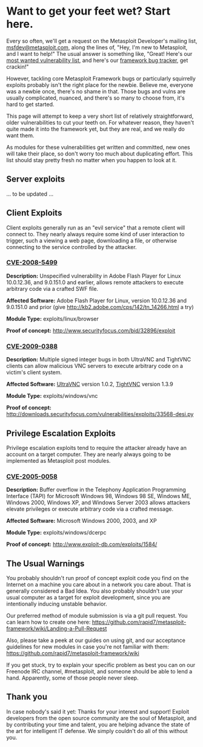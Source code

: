 # Want to get your feet wet? Start here.

Every so often, we'll get a request on the Metasploit Developer's mailing list, <msfdev@metasploit.com>, along the lines of, "Hey, I'm new to Metasploit, and I want to help!" The usual answer is something like, "Great! Here's our [most wanted vulnerability list](https://dev.metasploit.com/redmine/projects/framework/wiki/Exploit_Todo), and here's our [framework bug tracker](https://dev.metasploit.com/redmine/projects/framework/issues), get crackin!"

However, tackling core Metasploit Framework bugs or particularly squirrelly exploits probably isn't the right place for the newbie. Believe me, everyone was a newbie once, there's no shame in that. Those bugs and vulns are usually complicated, nuanced, and there's so many to choose from, it's hard to get started.

This page will attempt to keep a very short list of relatively straightforward, older vulnerabilities to cut your teeth on. For whatever reason, they haven't quite made it into the framework yet, but they are real, and we really do want them.

As modules for these vulnerabilities get written and committed, new ones will take their place, so don't worry too much about duplicating effort. This list should stay pretty fresh no matter when you happen to look at it.

## Server exploits

... to be updated ...

## Client Exploits

Client exploits generally run as an "evil service" that a remote client will connect to. They nearly always require some kind of user interaction to trigger, such a viewing a web page, downloading a file, or otherwise connecting to the service controlled by the attacker.

### [CVE-2008-5499](http://www.cvedetails.com/cve/CVE-2008-5499)

**Description:** Unspecified vulnerability in Adobe Flash Player for Linux 10.0.12.36, and 9.0.151.0 and earlier, allows remote attackers to execute arbitrary code via a crafted SWF file.

**Affected Software:** Adobe Flash Player for Linux, version 10.0.12.36 and 9.0.151.0 and prior (give http://kb2.adobe.com/cps/142/tn_14266.html a try)

**Module Type:** exploits/linux/browser

**Proof of concept:** http://www.securityfocus.com/bid/32896/exploit

### [CVE-2009-0388](http://www.cvedetails.com/cve/CVE-2009-0388)

**Description:** Multiple signed integer bugs in both UltraVNC and TightVNC clients can allow malicious VNC servers to execute arbitrary code on a victim's client system.

**Affected Software:** [UltraVNC](http://ultravnc.svn.sourceforge.net/viewvc/ultravnc/) version 1.0.2, [TightVNC](http://download.cnet.com/TightVNC/3000-7240_4-10739369.html) version 1.3.9

**Module Type:** exploits/windows/vnc

**Proof of concept:** http://downloads.securityfocus.com/vulnerabilities/exploits/33568-desi.py

## Privilege Escalation Exploits

Privilege escalation exploits tend to require the attacker already have an account on a target computer. They are nearly always going to be implemented as Metasploit post modules.

### [CVE-2005-0058](http://www.cvedetails.com/cve/CVE-2005-0058)

**Description:** Buffer overflow in the Telephony Application Programming Interface (TAPI) for Microsoft Windows 98, Windows 98 SE, Windows ME, Windows 2000, Windows XP, and Windows Server 2003 allows attackers elevate privileges or execute arbitrary code via a crafted message.

**Affected Software:** Microsoft Windows 2000, 2003, and XP

**Module Type:** exploits/windows/dcerpc

**Proof of concept:** http://www.exploit-db.com/exploits/1584/



## The Usual Warnings

You probably shouldn't run proof of concept exploit code you find on the Internet on a machine you care about in a network you care about. That is generally considered a Bad Idea. You also probably shouldn't use your usual computer as a target for exploit development, since you are intentionally inducing unstable behavior.

Our preferred method of module submission is via a git pull request.  You can learn how to create one here:
https://github.com/rapid7/metasploit-framework/wiki/Landing-a-Pull-Request

Also, please take a peek at our guides on using git, and our acceptance guidelines for new modules in case you're not familiar with them:
https://github.com/rapid7/metasploit-framework/wiki

If you get stuck, try to explain your specific problem as best you can on our Freenode IRC channel, #metasploit, and someone should be able to lend a hand. Apparently, some of those people never sleep.

## Thank you

In case nobody's said it yet: Thanks for your interest and support! Exploit developers from the open source community are the soul of Metasploit, and by contributing your time and talent, you are helping advance the state of the art for intelligent IT defense. We simply couldn't do all of this without you.